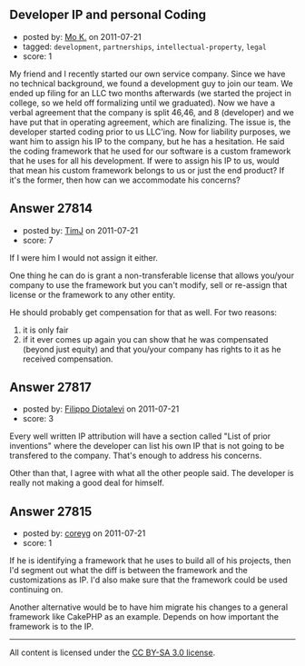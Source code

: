 ## Developer IP and personal Coding

- posted by: [Mo K.](https://stackexchange.com/users/-1/12142-mo-k) on 2011-07-21
- tagged: `development`, `partnerships`, `intellectual-property`, `legal`
- score: 1

My friend and I recently started our own service company. Since we have no technical background, we found a development guy to join our team. We ended up filing for an LLC two months afterwards (we started the project in college, so we held off formalizing until we graduated). Now we have a verbal agreement that the company is split 46,46, and 8 (developer) and we have put that in operating agreement, which are finalizing. The issue is, the developer started coding prior to us LLC'ing. Now for liability purposes, we want him to assign his IP to the company, but he has a hesitation. He said the coding framework that he used for our software is a custom framework that he uses for all his development. If were to assign his IP to us, would that mean his custom framework belongs to us or just the end product? If it's the former, then how can we accommodate his concerns?


## Answer 27814

- posted by: [TimJ](https://stackexchange.com/users/-1/1172-timj) on 2011-07-21
- score: 7

If I were him I would not assign it either.  

One thing he can do is grant a non-transferable license that allows you/your company to use the framework but you can't modify, sell or re-assign that license or the framework to any other entity.  

He should probably get compensation for that as well.  For two reasons:

1. it is only fair
2. if it ever comes up again you can show that he was compensated (beyond just equity) and that you/your company has rights to it as he received compensation.




## Answer 27817

- posted by: [Filippo Diotalevi](https://stackexchange.com/users/-1/4482-filippo-diotalevi) on 2011-07-21
- score: 3

Every well written IP attribution will have a section called "List of prior inventions" where the developer can list his own IP that is not going to be transfered to the company. That's enough to address his concerns.

Other than that, I agree with what all the other people said. The developer is really not making a good deal for himself.


## Answer 27815

- posted by: [coreyg](https://stackexchange.com/users/-1/12101-coreyg) on 2011-07-21
- score: 1

If he is identifying a framework that he uses to build all of his projects, then I'd segment out what the diff is between the framework and the customizations as IP.  I'd also make sure that the framework could be used continuing on.  

Another alternative would be to have him migrate his changes to a general framework like CakePHP as an example.  Depends on how important the framework is to the IP.  



---

All content is licensed under the [CC BY-SA 3.0 license](https://creativecommons.org/licenses/by-sa/3.0/).
